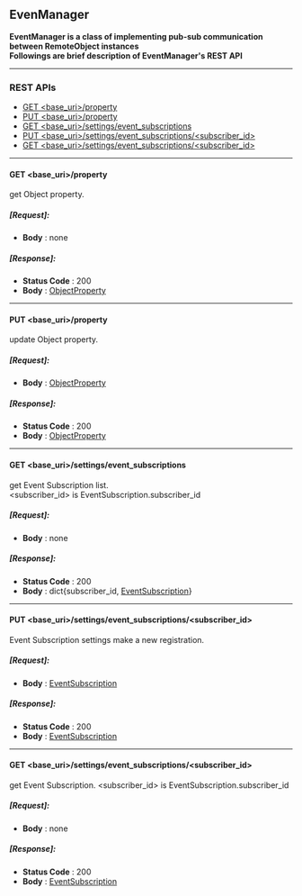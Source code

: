 ﻿
## EvenManager

**EventManager is a class of implementing pub-sub communication between RemoteObject instances**    
**Followings are brief description of EventManager's REST API**

----

### REST APIs
  * [GET \<base_uri>/property](#GETproperty)
  * [PUT \<base_uri>/property](#PUTproperty)
  * [GET \<base_uri>/settings/event_subscriptions](#GETevent_subscriptions)
  * [PUT \<base_uri>/settings/event_subscriptions/\<subscriber_id>](#PUTevent_subscriptions_id)
  * [GET \<base_uri>/settings/event_subscriptions/\<subscriber_id>](#GETevent_subscriptions_id)

----
#### <a name="GETproperty"> GET \<base_uri>/property</a>  
get Object property.  

##### [Request]:   
  * **Body** : none 

##### [Response]:
  * **Status Code** : 200
  * **Body** :  [ObjectProperty](./DataClass.md#ObjectProperty)
 
----
#### <a name="PUTproperty"> PUT \<base_uri>/property</a>  
update Object property.

##### [Request]:   
  * **Body** :  [ObjectProperty](./DataClass.md#ObjectProperty)

##### [Response]:
  * **Status Code** : 200
  * **Body** :  [ObjectProperty](./DataClass.md#ObjectProperty)

----
#### <a name="GETevent_subscriptions">GET \<base_uri>/settings/event_subscriptions</a> 
get Event Subscription list.    
\<subscriber_id> is EventSubscription.subscriber_id

##### [Request]:   
  * **Body** : none 

##### [Response]:
  * **Status Code** : 200
  * **Body** : dict{subscriber_id, [EventSubscription](./DataClass.md#EventSubscription)} 

----
#### <a name="PUTevent_subscriptions_id">PUT \<base_uri>/settings/event_subscriptions/\<subscriber_id></a>
Event Subscription settings make a new registration.

##### [Request]:   
  * **Body** : [EventSubscription](./DataClass.md#EventSubscription)

##### [Response]:
  * **Status Code** : 200
  * **Body** : [EventSubscription](./DataClass.md#EventSubscription)

----
#### <a name="GETevent_subscriptions_id">GET \<base_uri>/settings/event_subscriptions/\<subscriber_id></a>  
get Event Subscription. <subscriber_id> is EventSubscription.subscriber_id  

##### [Request]:   
  * **Body** : none 

##### [Response]:
  * **Status Code** : 200
  * **Body** : [EventSubscription](./DataClass.md#EventSubscription)

